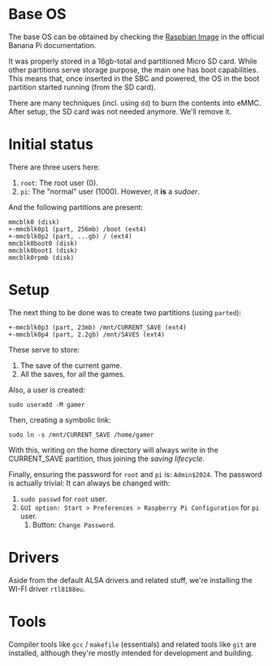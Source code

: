 # Base OS
The base OS can be obtained by checking the [Raspbian Image](https://wiki.banana-pi.org/Banana_Pi_BPI-M5#Raspbian) in the official Banana Pi documentation.

It was properly stored in a 16gb-total and partitioned Micro SD card. While other partitions serve storage purpose, the main one has boot capabilities. This means that, once inserted in the SBC and powered, the OS in the boot partition started running (from the SD card).

There are many techniques (incl. using `dd`) to burn the contents into eMMC. After setup, the SD card was not needed anymore. We'll remove it.
# Initial status
There are three users here:
1. `root`: The root user (0).
2. `pi`: The "normal" user (1000). However, it **is** a _sudoer_.

And the following partitions are present:
```
mmcblk0 (disk)
+-mmcblk0p1 (part, 256mb) /boot (ext4)
+-mmcblk0p2 (part, ...gb) / (ext4)
mmcblk0boot0 (disk)
mmcblk0boot1 (disk)
mmcblk0rpmb (disk)
```
# Setup
The next thing to be done was to create two partitions (using `parted`):
```
+-mmcblk0p3 (part, 23mb) /mnt/CURRENT_SAVE (ext4)
+-mmcblk0p4 (part, 2.2gb) /mnt/SAVES (ext4)
```

These serve to store:
1. The save of the current game.
2. All the saves, for all the games.

Also, a user is created:
```
sudo useradd -M gamer
```

Then, creating a symbolic link:
```
sudo ln -s /mnt/CURRENT_SAVE /home/gamer
```

With this, writing on the home directory will always write in the CURRENT_SAVE partition, thus joining the _saving lifecycle_.

Finally, ensuring the password for `root` and `pi` is: `Admin$2024`. The password is actually trivial: It can always be changed with:

1. `sudo passwd` for `root` user.
2. `GUI option: Start > Preferences > Raspberry Pi Configuration` for `pi` user.
	1. Button: `Change Password`.
# Drivers
Aside from the default ALSA drivers and related stuff, we're installing the WI-FI driver `rtl8188eu`.
# Tools
Compiler tools like `gcc` / `makefile` (essentials) and related tools like `git` are installed, although they're mostly intended for development and building.
